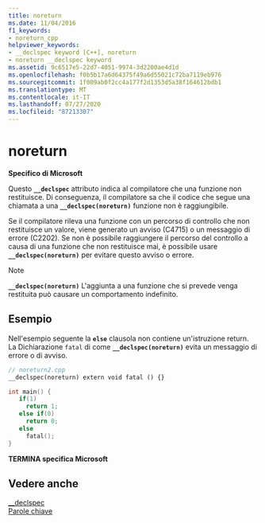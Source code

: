 ```yaml
---
title: noreturn
ms.date: 11/04/2016
f1_keywords:
- noreturn_cpp
helpviewer_keywords:
- __declspec keyword [C++], noreturn
- noreturn __declspec keyword
ms.assetid: 9c6517e5-22d7-4051-9974-3d2200ae4d1d
ms.openlocfilehash: f0b5b17a6d64375f49a6d55021c72ba7119eb976
ms.sourcegitcommit: 1f009ab0f2cc4a177f2d1353d5a38f164612bdb1
ms.translationtype: MT
ms.contentlocale: it-IT
ms.lasthandoff: 07/27/2020
ms.locfileid: "87213307"
---
```

# <a name="noreturn"></a>noreturn

**Specifico di Microsoft**

Questo **`__declspec`** attributo indica al compilatore che una funzione non restituisce. Di conseguenza, il compilatore sa che il codice che segue una chiamata a una **`__declspec(noreturn)`** funzione non è raggiungibile.

Se il compilatore rileva una funzione con un percorso di controllo che non restituisce un valore, viene generato un avviso (C4715) o un messaggio di errore (C2202). Se non è possibile raggiungere il percorso del controllo a causa di una funzione che non restituisce mai, è possibile usare **`__declspec(noreturn)`** per evitare questo avviso o errore.

> [!NOTE]
> **`__declspec(noreturn)`** L'aggiunta a una funzione che si prevede venga restituita può causare un comportamento indefinito.

## <a name="example"></a>Esempio

Nell'esempio seguente la **`else`** clausola non contiene un'istruzione return.  La Dichiarazione `fatal` di come **`__declspec(noreturn)`** evita un messaggio di errore o di avviso.

```cpp
// noreturn2.cpp
__declspec(noreturn) extern void fatal () {}

int main() {
   if(1)
     return 1;
   else if(0)
     return 0;
   else
     fatal();
}
```

**TERMINA specifica Microsoft**

## <a name="see-also"></a>Vedere anche

[__declspec](../cpp/declspec.md)<br/>
[Parole chiave](../cpp/keywords-cpp.md)
